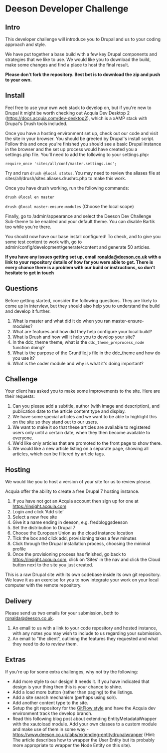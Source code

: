 # Deeson Developer Challenge

## Intro
This developer challenge will introduce you to Drupal and us to your coding approach and style.

We have put together a base build with a few key Drupal components and strategies that we like
to use. We would like you to download the build, make some changes and find a place to host the
final result.

**Please don't fork the repository. Best bet is to download the zip and push to your own.**

## Install
Feel free to use your own web stack to develop on, but if you're new to Drupal it might be worth
checking out Acquia Dev Desktop 2 (https://docs.acquia.com/dev-desktop2), which is a xAMP stack
with Drupal's Drush tools included.

Once you have a hosting environment set up, check out our code and visit the site in your browser.
You should be greeted by Drupal's install script. Follow this and once you're finished you should
see a basic Drupal instance in the browser and the set up process would have created you a settings.php
file. You'll need to add the following to your settings.php:

`require_once 'sites/all/conf/master.settings.inc';`

Try and run `drush @local status`. You may need to review the aliases file at
sites/all/drush/sites.aliases.drushrc.php to make this work.

Once you have drush working, run the following commands:

`drush @local en master`

`drush @local master-ensure-modules`
(Choose the local scope)

Finally, go to /admin/appearance and select the Deeson Dev Challenge Sub-theme to be enabled and your default theme.
You can disable Bartik too while you're there.

You should now have our base install configured! To check, and to give you some test content to
work with, go to admin/config/development/generate/content and generate 50 articles.

**If you have any issues getting set up, email ronalda@deeson.co.uk with a link to your repository
details of how far you were able to get. There is every chance there is a problem with our build
or instructions, so don't hesitate to get in touch**

## Questions
Before getting started, consider the following questions. They are likely to come up in interview,
but they should also help you to understand the build and develop it further.

1. What is master and what did it do when you ran master-ensure-modules?
2. What are features and how did they help configure your local build?
3. What is Drush and how will it help you to develop your site?
4. In the ddc_theme theme, what is the `ddc_theme_preprocess_node` function doing?
5. What is the purpose of the Gruntfile.js file in the ddc_theme and how do you use it?
6. What is the coder module and why is what it's doing important?

## Challenge
Your client has asked you to make some improvements to the site. Here are their requests:

1. Can you please add a subtitle, author (with image and description), and publication date to the
article content type and display.
2. We have some special articles and we want to be able to highlight this on the site so they stand
out to our users.
3. We want to make it so that these articles are available to registered users only until a certain date, when they
then become available to everyone.
4. We'd like only articles that are promoted to the front page to show there.
5. We would like a new article listing on a separate page, showing all articles, which can be filtered by article
tags.

## Hosting
We would like you to host a version of your site for us to review please.

Acquia offer the ability to create a free Drupal 7 hosting instance.

1. If you have not got an Acquia account then sign up for one at https://insight.acquia.com
2. Login and click ‘Add site’
3. Select a new free site
4. Give it a name ending in deeson, e.g. fredbloggsdeeson
5. Set the distribution to Drupal 7
6. Choose the European Union as the cloud instance location
7. Tick the box and click add, provisioning takes a few minutes
8. Click through the Drupal installation process, choosing the minimal profile
9. Once the provisioning process has finished, go back to https://insight.acquia.com, click on ‘Sites’ in the nav and click the Cloud button next to the site you just created.

This is a raw Drupal site with its own codebase inside its own git repository. We leave it as an exercise
for you to now integrate your work on your local computer with the remote repository.

## Delivery
Please send us two emails for your submission, both to ronalda@deeson.co.uk.

1. An email to us with a link to your code repository and hosted instance, with any notes you may wish to include to us
regarding your submission.
2. An email to "the client", outlining the features they requested and what they need to do to review them.

## Extras
If you're up for some extra challenges, why not try the following:

- Add more style to our design! It needs it. If you have indicated that design is your thing then this is your chance to shine.
- Add a load more button (rather than paging) to the listings.
- Add a site search mechanism (perhaps using solr).
- Add another content type to the site.
- Setup the git repository for the [GitFlow style](https://www.deeson.co.uk/labs/using-git-flow-drupal-project) and have the Acquia dev environment track the develop branch.
- Read this following blog post about extending EntityMetadataWrapper with the xautoload module.
  Add your own classes to a custom module and make use of them in some way - https://www.deeson.co.uk/labs/extending-entitydrupalwrapper
  (Hint: The article describes how to wrapper the User Entity but its probably more appropriate to wrapper the Node Entity on this site).
